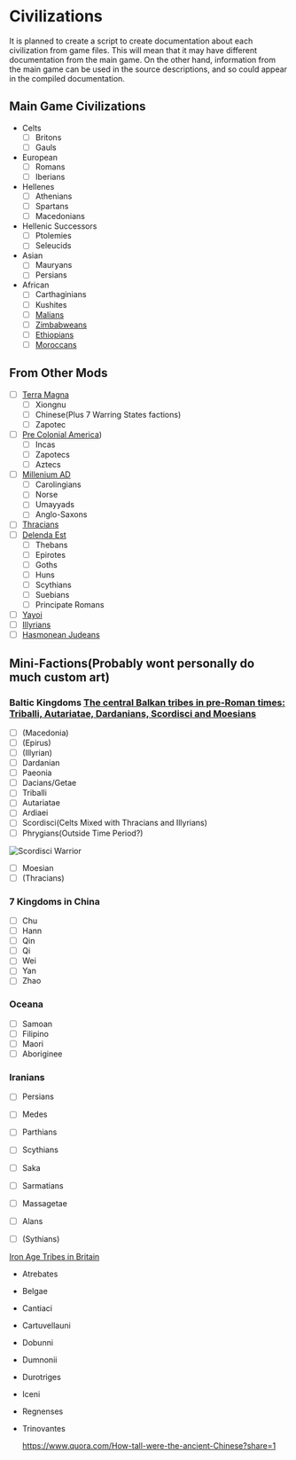 # Civilizations

It is planned to create a script to create documentation about each civilization from game files. This will mean that it may have different documentation from the main game. On the other hand, information from the main game can be used in the source descriptions, and so could appear in the compiled documentation.

## Main Game Civilizations
- Celts
  - [ ] Britons
  - [ ] Gauls
- European
  - [ ] Romans
  - [ ] Iberians
- Hellenes
  - [ ] Athenians
  - [ ] Spartans
  - [ ] Macedonians
- Hellenic Successors
  - [ ] Ptolemies
  - [ ] Seleucids
- Asian
  - [ ] Mauryans
  - [ ] Persians
- African
  - [ ] Carthaginians
  - [ ] Kushites
  - [ ] [Malians](https://wildfiregames.com/forum/index.php?/topic/28138-civ-malians/)
  - [ ] [Zimbabweans](https://wildfiregames.com/forum/index.php?/topic/28328-civ-zimbabweans/)
  - [ ] [Ethiopians](https://wildfiregames.com/forum/index.php?/topic/28294-civ-ethiopians/)
  - [ ] [Moroccans](https://wildfiregames.com/forum/index.php?/topic/28353-civ-moroccans/)

## From Other Mods
- [ ] [Terra Magna](https://github.com/0ADMods/terra_magna)
  - [ ] Xiongnu
  - [ ] Chinese(Plus 7 Warring States factions)
  - [ ] Zapotec
- [ ] [Pre Colonial America](https://github.com/0ADMods/pre-colonial-mod))
  - [ ] Incas
  - [ ] Zapotecs
  - [ ] Aztecs
- [ ] [Millenium AD](https://github.com/0ADMods/millenniumad)
  - [ ] Carolingians
  - [ ] Norse
  - [ ] Umayyads
  - [ ] Anglo-Saxons
- [ ] [Thracians](https://github.com/0ADMods/thracians)
- [ ] [Delenda Est](https://github.com/JustusAvramenko/delenda_est)
  - [ ] Thebans
  - [ ] Epirotes
  - [ ] Goths
  - [ ] Huns
  - [ ] Scythians
  - [ ] Suebians
  - [ ] Principate Romans
- [ ] [Yayoi](https://github.com/0ADMods/yayoi_japan)
- [ ] [Illyrians](https://github.com/0ADMods/illyrians)
- [ ] [Hasmonean Judeans](https://github.com/0ADMods/judeans)

## Mini-Factions(Probably wont personally do much custom art)

### Baltic Kingdoms [The central Balkan tribes in pre-Roman times: Triballi, Autariatae, Dardanians, Scordisci and Moesians](https://books.google.co.nz/books/about/The_Central_Balkan_Tribes_in_Pre_Roman_T.html?id=Up4JAQAAIAAJ&redir_esc=y)

- [ ] (Macedonia)
- [ ] (Epirus)
- [ ] (Illyrian)
- [ ] Dardanian
- [ ] Paeonia
- [ ] Dacians/Getae
- [ ] Triballi
- [ ] Autariatae
- [ ] Ardiaei
- [ ] Scordisci(Celts Mixed with Thracians and Illyrians)
- [ ] Phrygians(Outside Time Period?)

![Scordisci Warrior](https://upload.wikimedia.org/wikipedia/commons/thumb/3/38/National_museum_in_Po%C5%BEarevac%2C_Scordisci_warrior.jpg/800px-National_museum_in_Po%C5%BEarevac%2C_Scordisci_warrior.jpg)

- [ ] Moesian
- [ ] (Thracians)

### 7 Kingdoms in China
- [ ] Chu
- [ ] Hann
- [ ] Qin
- [ ] Qi
- [ ] Wei
- [ ] Yan
- [ ] Zhao

###  Oceana

- [ ] Samoan
- [ ] Filipino
- [ ] Maori
- [ ] Aboriginee

### Iranians

- [ ] Persians
- [ ] Medes
- [ ] Parthians
- [ ] Scythians
- [ ] Saka
- [ ] Sarmatians
- [ ] Massagetae
- [ ] Alans
- [ ] (Sythians)


[Iron Age Tribes in Britain](https://en.wikipedia.org/wiki/Iron_Age_tribes_in_Britain)
- Atrebates
- Belgae
- Cantiaci
- Cartuvellauni
- Dobunni
- Dumnonii
- Durotriges
- Iceni
- Regnenses
- Trinovantes

    https://www.quora.com/How-tall-were-the-ancient-Chinese?share=1
